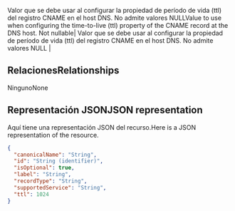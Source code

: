 <span data-ttu-id="a54d1-p107">Valor que se debe usar al configurar la propiedad de período de vida (ttl) del registro CNAME en el host DNS. No admite valores NULL</span><span class="sxs-lookup"><span data-stu-id="a54d1-p107">Value to use when configuring the time-to-live (ttl) property of the CNAME record at the DNS host. Not nullable</span></span>| Valor que se debe usar al configurar la propiedad de período de vida (ttl) del registro CNAME en el host DNS. No admite valores NULL |

## <span data-ttu-id="a54d1-139">Relaciones</span><span class="sxs-lookup"><span data-stu-id="a54d1-139">Relationships</span></span>
<a id="relationships" class="xliff"></a>
<span data-ttu-id="a54d1-140">Ninguno</span><span class="sxs-lookup"><span data-stu-id="a54d1-140">None</span></span>


## <span data-ttu-id="a54d1-141">Representación JSON</span><span class="sxs-lookup"><span data-stu-id="a54d1-141">JSON representation</span></span>
<a id="json-representation" class="xliff"></a>
<span data-ttu-id="a54d1-142">Aquí tiene una representación JSON del recurso.</span><span class="sxs-lookup"><span data-stu-id="a54d1-142">Here is a JSON representation of the resource.</span></span>

<!-- {
  "blockType": "resource",
  "optionalProperties": [

  ],
  "@odata.type": "microsoft.graph.domainDnsCnameRecord"
}-->

```json
{
  "canonicalName": "String",
  "id": "String (identifier)",
  "isOptional": true,
  "label": "String",
  "recordType": "String",
  "supportedService": "String",
  "ttl": 1024
}

```

<!-- uuid: 8fcb5dbc-d5aa-4681-8e31-b001d5168d79
2015-10-25 14:57:30 UTC -->
<!-- {
  "type": "#page.annotation",
  "description": "domainDnsCnameRecord resource",
  "keywords": "",
  "section": "documentation",
  "tocPath": ""
}-->